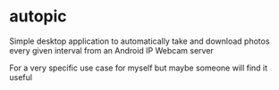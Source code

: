# autopic
 Simple desktop application to automatically take and download photos every given interval from an Android IP Webcam server
 
 For a very specific use case for myself but maybe someone will find it useful
